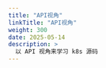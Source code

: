 ```yaml
---
title: "API视角"
linkTitle: "API视角"
weight: 300
date: 2025-05-14
description: >
  以 API 视角来学习 k8s 源码
---
```






